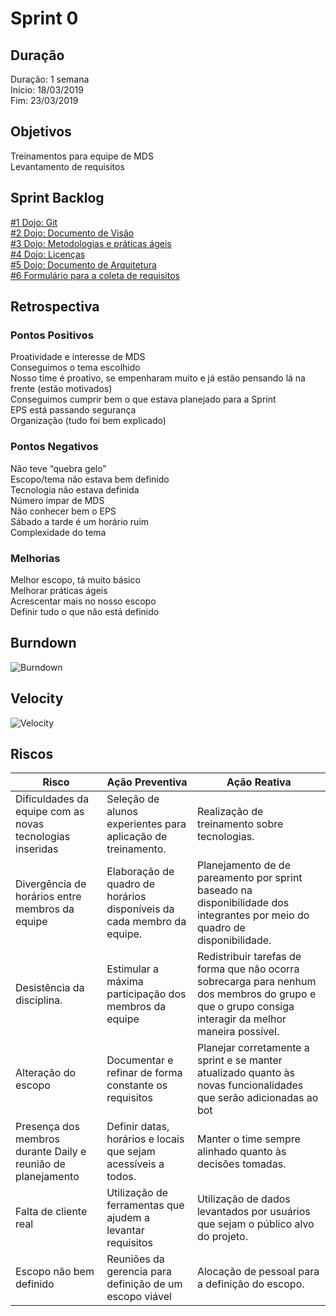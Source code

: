# Sprint 0

## Duração

Duração: 1 semana<br>
Início: 18/03/2019<br>
Fim: 23/03/2019

## Objetivos

Treinamentos para equipe de MDS<br>
Levantamento de requisitos


## Sprint Backlog

[#1 Dojo: Git](https://github.com/fga-eps-mds/2019.1-aix/issues/1)<br>
[#2 Dojo: Documento de Visão](https://github.com/fga-eps-mds/2019.1-aix/issues/2)<br>
[#3 Dojo: Metodologias e práticas ágeis](https://github.com/fga-eps-mds/2019.1-aix/issues/3)<br>
[#4 Dojo: Licenças](https://github.com/fga-eps-mds/2019.1-aix/issues/4)<br>
[#5 Dojo: Documento de Arquitetura](https://github.com/fga-eps-mds/2019.1-aix/issues/5)<br>
[#6 Formulário para a coleta de requisitos](https://github.com/fga-eps-mds/2019.1-aix/issues/6)


## Retrospectiva

### Pontos Positivos

Proatividade e interesse de MDS<br>
Conseguimos o tema escolhido<br>
Nosso time é proativo, se empenharam muito e já estão pensando lá na frente (estão motivados)<br>
Conseguimos cumprir bem o que estava planejado para a Sprint<br>
EPS está passando segurança<br>
Organização (tudo foi bem explicado)


### Pontos Negativos

Não teve “quebra gelo”<br>
Escopo/tema não estava bem definido<br>
Tecnologia não estava definida<br>
Número ímpar de MDS<br>
Não conhecer bem o EPS<br>
Sábado a tarde é um horário ruim<br>
Complexidade do tema


### Melhorias

Melhor escopo, tá muito básico<br>
Melhorar práticas ágeis<br>
Acrescentar mais no nosso escopo<br>
Definir tudo o que não está definido


## Burndown

![Burndown](https://imgur.com/dId8od7.png)

## Velocity

![Velocity](https://imgur.com/PIuv3Qv.png)

## Riscos

| Risco  | Ação Preventiva  | Ação Reativa  |
|---|---|---|
| Dificuldades da equipe com as novas tecnologias inseridas  |Seleção de alunos experientes para aplicação de treinamento.   |Realização de treinamento sobre tecnologias.   |
|Divergência de horários entre membros da equipe   |Elaboração de quadro de horários disponíveis da cada membro da equipe.   |Planejamento de de pareamento por sprint baseado na disponibilidade dos integrantes por meio do quadro de disponibilidade.   |
|Desistência da disciplina.   |Estimular a máxima participação dos membros da equipe   |Redistribuir tarefas de forma que não ocorra sobrecarga para nenhum dos membros do grupo e que o grupo consiga interagir da melhor maneira possível.   |
|Alteração do escopo   |Documentar e refinar de forma constante os requisitos   |Planejar corretamente a sprint e se manter atualizado quanto às novas funcionalidades que serão adicionadas ao bot   |
|Presença dos membros durante Daily e reunião de planejamento   |Definir datas, horários e locais que sejam acessíveis a todos.   |Manter o time sempre alinhado quanto às decisões tomadas.   |
| Falta de cliente real  |Utilização de ferramentas que ajudem a levantar requisitos   |Utilização de dados levantados por usuários que sejam o público alvo do projeto.   |
|Escopo não bem definido|Reuniões da gerencia para definição de um escopo viável |Alocação de pessoal para a definição do escopo. |
